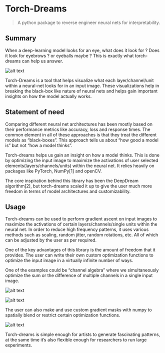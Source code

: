 # Torch-Dreams 
> A python package to reverse engineer neural nets for interpretability. 

## Summary
When a deep-learning model looks for an eye, what does it look for ? Does it look for eyebrows ? or eyeballs maybe ? This is exactly what torch-dreams can help us answer.

![alt text](https://github.com/Mayukhdeb/torch-dreams/blob/joss-paper/images/paper/face_segmentation_breakdown_with_torch_dreams.jpg?raw=true)

Torch-Dreams is a tool that helps visualize what each layer/channel/unit within a neural-net looks for in an input image. These visualizations help in breaking the black-box like nature of neural nets and helps gain important insights on how the model actually works. 

## Statement of need

Comparing different neural net architectures has been mostly based on their performance metrics like accuracy, loss and response times. The common element in all of these approaches is that they treat the different models as “black-boxes”. This approach tells us about “how good a model is” but not “how a model thinks”. 

Torch-dreams helps us gain an insight on how a model thinks. This is done by optimizing the input image to maximize the activations of user selected elements(layers/channels/units) within the neural net. It relies heavily on packages like PyTorch, NumPy[1] and openCV. 

The core inspiration behind this library has been the DeepDream algorithm[2], but torch-dreams scaled it up to give the user much more freedom in terms of model architectures and customizability. 

## Usage

Torch-dreams can be used to perform gradient ascent on input images to maximize the activations of certain layers/channels/single units within the neural net. In order to reduce high frequency patterns, it uses various methods such as scaling, random jitter, random rotations, etc. All of which can be adjusted by the user as per required.

One of the key advantages of this library is the amount of freedom that it provides. The user can write their own custom optimization functions to optimize the input image in a virtually infinite number of ways. 

One of the examples could be “channel algebra” where we simultaneously optimize the sum or the difference of multiple channels in a single input image.  

![alt text](https://github.com/Mayukhdeb/torch-dreams/blob/joss-paper/images/paper/algebra_1.jpg?raw=true)

![alt text](https://github.com/Mayukhdeb/torch-dreams/blob/joss-paper/images/paper/algebra_2.jpg?raw=true)

The user can also make and use custom gradient masks with numpy to spatially blend or restrict certain optimization functions.

![alt text](https://github.com/Mayukhdeb/torch-dreams/blob/joss-paper/images/paper/grad_mask.jpg?raw=true)

Torch-dreams is simple enough for artists to generate fascinating patterns, at the same time it’s also flexible enough for researchers to run large experiments.